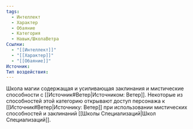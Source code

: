 ```yaml
---
tags:
  - Интеллект
  - Характер
  - Обаяние
  - Категория
  - Навык/ШколаВетра
Ссылки:
  - "[[Интеллект]]"
  - "[[Характер]]"
  - "[[Обаяние]]"
Источник:
Тип воздействия:
---
```

Школа магии содержащая и усиливающая заклинания и мистические способности с [[Источник#Ветер|Источником: Ветер]]. Некоторые из способностей этой категорию открывают доступ персонажа к [[Источник#Ветер|Источнику: Ветер]] при использовании мистических способностей и заклинаний [[Школы Специализаций|Школ Специализаций]]. 